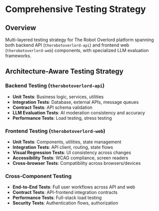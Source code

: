 # Comprehensive Testing Strategy

## Overview

Multi-layered testing strategy for The Robot Overlord platform spanning both backend API (`therobotoverlord-api`) and frontend web (`therobotoverlord-web`) components, with specialized LLM evaluation frameworks.

## Architecture-Aware Testing Strategy

### Backend Testing (`therobotoverlord-api`)
- **Unit Tests**: Business logic, services, utilities
- **Integration Tests**: Database, external APIs, message queues
- **Contract Tests**: API schema validation
- **LLM Evaluation Tests**: AI moderation consistency and accuracy
- **Performance Tests**: Load testing, stress testing

### Frontend Testing (`therobotoverlord-web`)
- **Unit Tests**: Components, utilities, state management
- **Integration Tests**: API client, routing, state flows
- **Visual Regression Tests**: UI consistency across changes
- **Accessibility Tests**: WCAG compliance, screen readers
- **Cross-browser Tests**: Compatibility across browsers/devices

### Cross-Component Testing
- **End-to-End Tests**: Full user workflows across API and web
- **Contract Tests**: API-frontend integration contracts
- **Performance Tests**: Full-stack load testing
- **Security Tests**: Authentication flows, authorization